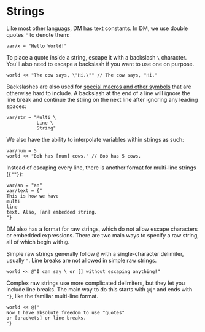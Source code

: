 # Strings

Like most other languags, DM has text constants. In DM, we use double quotes `"` to denote them:

```dm
var/x = "Hello World!"
```

To place a quote inside a string, escape it with a backslash `\` character. You'll also need to escape a backslash if you want to use one on purpose.

```dm
world << "The cow says, \"Hi.\"" // The cow says, "Hi."
```

Backslashes are also used for [special macros and other symbols] that are otherwise hard to include. A backslash at the end of a line will ignore the line break and continue the string on the next line after ignoring any leading spaces:

```dm
var/str = "Multi \
           Line \
           String"
```

We also have the ability to interpolate variables within strings as such:

```dm
var/num = 5
world << "Bob has [num] cows." // Bob has 5 cows.
```

Instead of escaping every line, there is another format for multi-line strings (`{""}`):

```dm
var/an = "an"
var/text = {"
This is how we have
multi
line
text. Also, [an] embedded string.
"}
```

DM also has a format for raw strings, which do not allow escape characters or embedded expressions. There are two main ways to specify a raw string, all of which begin with `@`.

Simple raw strings generally follow `@` with a single-character delimiter, usually `"`. Line breaks are not allowed in simple raw strings.

```dm
world << @"I can say \ or [] without escaping anything!"
```

Complex raw strings use more complicated delimiters, but they let you include line breaks. The main way to do this starts with `@{"` and ends with `"}`, like the familiar multi-line format.

```dm
world << @{"
Now I have absolute freedom to use "quotes"
or [brackets] or line breaks.
"}
```

[special macros and other symbols]: https://secure.byond.com/docs/ref/info.html#/DM/text/macros
